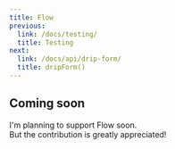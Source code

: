```yaml
---
title: Flow
previous:
  link: /docs/testing/
  title: Testing
next:
  link: /docs/api/drip-form/
  title: dripForm()
---
```


## Coming soon

I'm planning to support Flow soon.  
But the contribution is greatly appreciated!


